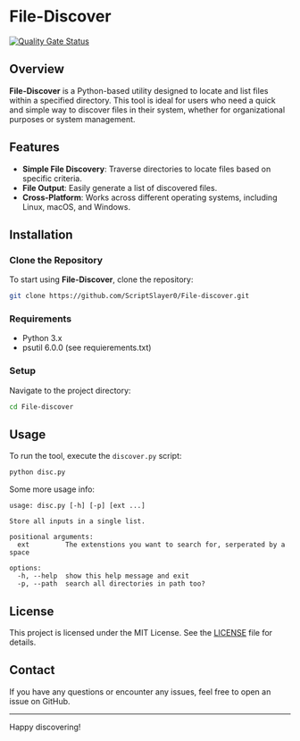 # File-Discover
[![Quality Gate Status](https://sonarcloud.io/api/project_badges/measure?project=ScriptSlayer0_File-discover&metric=alert_status)](https://sonarcloud.io/summary/new_code?id=ScriptSlayer0_File-discover)
## Overview
**File-Discover** is a Python-based utility designed to locate and list files within a specified directory. This tool is ideal for users who need a quick and simple way to discover files in their system, whether for organizational purposes or system management.

## Features
- **Simple File Discovery**: Traverse directories to locate files based on specific criteria.
- **File Output**: Easily generate a list of discovered files.
- **Cross-Platform**: Works across different operating systems, including Linux, macOS, and Windows.

## Installation

### Clone the Repository
To start using **File-Discover**, clone the repository:
```bash
git clone https://github.com/ScriptSlayer0/File-discover.git
```

### Requirements
- Python 3.x
- psutil 6.0.0 (see requierements.txt)

### Setup
Navigate to the project directory:
```bash
cd File-discover
```

## Usage
To run the tool, execute the `discover.py` script:
```bash
python disc.py
```
Some more usage info:
```
usage: disc.py [-h] [-p] [ext ...]

Store all inputs in a single list.

positional arguments:
  ext         The extenstions you want to search for, serperated by a space

options:
  -h, --help  show this help message and exit
  -p, --path  search all directories in path too?
```

## License
This project is licensed under the MIT License. See the [LICENSE](LICENSE) file for details.

## Contact
If you have any questions or encounter any issues, feel free to open an issue on GitHub.

---
Happy discovering!
